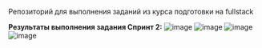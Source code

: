 Репозиторий для выполнения заданий из курса подготовки на fullstack

**Результаты выполнения задания Спринт 2:**
![image](https://github.com/EvaKatastrofa/AutotestsStudy/assets/151516292/2cc02d00-2b6e-4129-beb1-23f8b525e23b)
![image](https://github.com/EvaKatastrofa/AutotestsStudy/assets/151516292/10a52208-273f-4bb9-b450-f92b2285fc77)
![image](https://github.com/EvaKatastrofa/AutotestsStudy/assets/151516292/bbe70de3-4392-43b5-abe2-e4ecd365d044)
![image](https://github.com/EvaKatastrofa/AutotestsStudy/assets/151516292/1973e6c2-22b0-4e02-8761-f10ad8487d4a)

